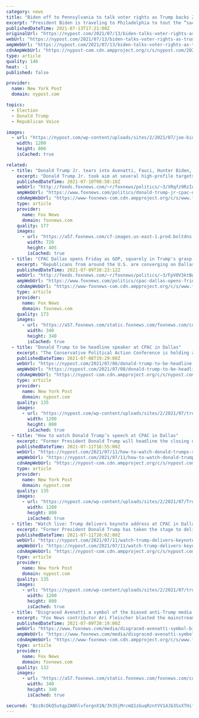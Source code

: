 ```yaml
---
category: news
title: "Biden off to Pennsylvania to talk voter rights as Trump backs 2020 state audit"
excerpt: "President Biden is traveling to Philadelphia to tout the “sacred” right to vote, but former President Donald Trump cheered an audit currently underway of Biden’s victory in the"
publishedDateTime: 2021-07-13T17:21:00Z
originalUrl: "https://nypost.com/2021/07/13/biden-talks-voter-rights-as-trump-backs-2020-pa-audit/"
webUrl: "https://nypost.com/2021/07/13/biden-talks-voter-rights-as-trump-backs-2020-pa-audit/"
ampWebUrl: "https://nypost.com/2021/07/13/biden-talks-voter-rights-as-trump-backs-2020-pa-audit/amp/"
cdnAmpWebUrl: "https://nypost-com.cdn.ampproject.org/c/s/nypost.com/2021/07/13/biden-talks-voter-rights-as-trump-backs-2020-pa-audit/amp/"
type: article
quality: 146
heat: -1
published: false

provider:
  name: New York Post
  domain: nypost.com

topics:
  - Election
  - Donald Trump
  - Republican Voice

images:
  - url: "https://nypost.com/wp-content/uploads/sites/2/2021/07/joe-biden-philly-trump-hp.jpg?quality=90&strip=all&w=1200"
    width: 1200
    height: 800
    isCached: true

related:
  - title: "Donald Trump Jr. tears into Avenatti, Fauci, Hunter Biden, and CNN in a fiery CPAC Dallas speech"
    excerpt: "Donald Trump Jr. took aim at several high-profile targets during a fiery speech at CPAC in Dallas."
    publishedDateTime: 2021-07-10T00:58:18Z
    webUrl: "http://feeds.foxnews.com/~r/foxnews/politics/~3/VRqfz9RzIuw/donald-trump-jr-cpac-dallas"
    ampWebUrl: "https://www.foxnews.com/politics/donald-trump-jr-cpac-dallas.amp"
    cdnAmpWebUrl: "https://www-foxnews-com.cdn.ampproject.org/c/s/www.foxnews.com/politics/donald-trump-jr-cpac-dallas.amp"
    type: article
    provider:
      name: Fox News
      domain: foxnews.com
    quality: 177
    images:
      - url: "https://a57.foxnews.com/cf-images.us-east-1.prod.boltdns.net/v1/static/694940094001/17d470ea-38fb-4d7f-b7a5-03a24b8cdba2/d107bd62-0119-4c28-b168-13c81a54275f/1280x720/match/720/405/image.jpg?ve=1&tl=1"
        width: 720
        height: 405
        isCached: true
  - title: "CPAC Dallas opens Friday as GOP, squarely in Trump's grasp, looks to future"
    excerpt: "Republicans from around the U.S. are converging on Dallas, Texas for the second Conservative Political Action Conference (CPAC) this year, a confab that's expected to demonstrate former President Donald Trump's continued hold on the GOP."
    publishedDateTime: 2021-07-09T10:23:12Z
    webUrl: "http://feeds.foxnews.com/~r/foxnews/politics/~3/FpV0V3ktBg4/cpac-dallas-opens-friday-gop-squarely-trumps-grasp-future"
    ampWebUrl: "https://www.foxnews.com/politics/cpac-dallas-opens-friday-gop-squarely-trumps-grasp-future.amp"
    cdnAmpWebUrl: "https://www-foxnews-com.cdn.ampproject.org/c/s/www.foxnews.com/politics/cpac-dallas-opens-friday-gop-squarely-trumps-grasp-future.amp"
    type: article
    provider:
      name: Fox News
      domain: foxnews.com
    quality: 173
    images:
      - url: "https://a57.foxnews.com/static.foxnews.com/foxnews.com/content/uploads/2020/01/340/340/Screen-Shot-2020-01-15-at-11.36.03-AM.png?ve=1&tl=1"
        width: 340
        height: 340
        isCached: true
  - title: "Donald Trump to be headline speaker at CPAC in Dallas"
    excerpt: "The Conservative Political Action Conference is holding a second event in Dallas, Texas this weekend, with a headline speech from former President Donald Trump on Sunday afternoon. CPAC is adding"
    publishedDateTime: 2021-07-08T19:29:00Z
    webUrl: "https://nypost.com/2021/07/08/donald-trump-to-be-headline-speaker-at-cpac-in-dallas/"
    ampWebUrl: "https://nypost.com/2021/07/08/donald-trump-to-be-headline-speaker-at-cpac-in-dallas/amp/"
    cdnAmpWebUrl: "https://nypost-com.cdn.ampproject.org/c/s/nypost.com/2021/07/08/donald-trump-to-be-headline-speaker-at-cpac-in-dallas/amp/"
    type: article
    provider:
      name: New York Post
      domain: nypost.com
    quality: 135
    images:
      - url: "https://nypost.com/wp-content/uploads/sites/2/2021/07/trump-cpac-03.jpg?quality=90&strip=all&w=1200"
        width: 1200
        height: 800
        isCached: true
  - title: "How to watch Donald Trump’s speech at CPAC in Dallas"
    excerpt: "Former President Donald Trump will headline the closing day of the Conservative Political Action Conference on Sunday. It will be his second address to CPAC since leaving office on Jan. 20, 2021."
    publishedDateTime: 2021-07-11T16:55:00Z
    webUrl: "https://nypost.com/2021/07/11/how-to-watch-donald-trumps-speech-at-cpac-in-dallas/"
    ampWebUrl: "https://nypost.com/2021/07/11/how-to-watch-donald-trumps-speech-at-cpac-in-dallas/amp/"
    cdnAmpWebUrl: "https://nypost-com.cdn.ampproject.org/c/s/nypost.com/2021/07/11/how-to-watch-donald-trumps-speech-at-cpac-in-dallas/amp/"
    type: article
    provider:
      name: New York Post
      domain: nypost.com
    quality: 135
    images:
      - url: "https://nypost.com/wp-content/uploads/sites/2/2021/07/Trump-at-CPAC-044.jpg?quality=90&strip=all&w=1200"
        width: 1200
        height: 800
        isCached: true
  - title: "Watch live: Trump delivers keynote address at CPAC in Dallas"
    excerpt: "Former President Donald Trump has taken the stage to deliver the keynote address at the three-day Conservative Political Action Conference in Dallas."
    publishedDateTime: 2021-07-11T20:02:00Z
    webUrl: "https://nypost.com/2021/07/11/watch-trump-delivers-keynote-address-at-cpac-in-dallas/"
    ampWebUrl: "https://nypost.com/2021/07/11/watch-trump-delivers-keynote-address-at-cpac-in-dallas/amp/"
    cdnAmpWebUrl: "https://nypost-com.cdn.ampproject.org/c/s/nypost.com/2021/07/11/watch-trump-delivers-keynote-address-at-cpac-in-dallas/amp/"
    type: article
    provider:
      name: New York Post
      domain: nypost.com
    quality: 135
    images:
      - url: "https://nypost.com/wp-content/uploads/sites/2/2021/07/trump-061.jpg?quality=90&strip=all&w=1200"
        width: 1200
        height: 800
        isCached: true
  - title: "Disgraced Avenatti a symbol of the biased anti-Trump media era: Ari Fleischer"
    excerpt: "Fox News contributor Ari Fleischer blasted the mainstream media on \"America Reports\" Friday for doing \"tremendous damage\" to the country with their \"unfair\" treatment of former President Trump, including fawning coverage of the president's disgraced lawyer Michael Avenatti,"
    publishedDateTime: 2021-07-09T20:19:00Z
    webUrl: "https://www.foxnews.com/media/disgraced-avenatti-symbol-biased-anti-trump-media-ari-fleischer"
    ampWebUrl: "https://www.foxnews.com/media/disgraced-avenatti-symbol-biased-anti-trump-media-ari-fleischer.amp"
    cdnAmpWebUrl: "https://www-foxnews-com.cdn.ampproject.org/c/s/www.foxnews.com/media/disgraced-avenatti-symbol-biased-anti-trump-media-ari-fleischer.amp"
    type: article
    provider:
      name: Fox News
      domain: foxnews.com
    quality: 132
    images:
      - url: "https://a57.foxnews.com/static.foxnews.com/foxnews.com/content/uploads/2018/09/340/340/fox-news.jpg?ve=1&tl=1"
        width: 340
        height: 340
        isCached: true

secured: "Bzz8cOkQ5utqpZANhlvforgnX1N/3h3SjMrcmQ1zGuqRzntVV14Jb3SsXTHifdxTM6H/GkNL4AQ7u9N8yiDLT0pIE0FuTB5UyB+SVPhenJX4/1EEroCm21zmvaQTYDNqxNU932LyqJ6IJeKw3Ks+hXCpEU0qPAzK/xntm/jtEjnElFBUIHrNjfT8d/i0wNRwC9oO/dWoxArAh6novbckWzGXsibz/II73Vn5NxbSKZqsAZ+mm+SdotMCu7rdDhpwtwRlpmbyrLRu3F41Lm9wZbaYA16cG8AHSCMS3Krr3xYqHuMn2zStX4V67CTgd6dK0xXlSSfT4RidvwBPe6rF2L0epeTpwk3EJleO5mWSdQs=;+NQZzAe3nEBmDjLrfnhGfw=="
---
```


